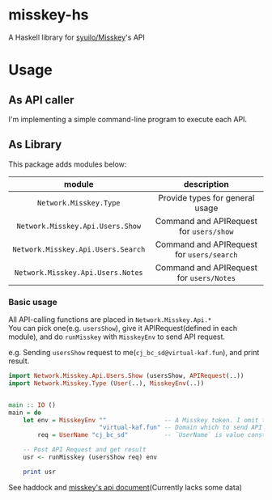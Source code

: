 # misskey-hs

A Haskell library for [syuilo/Misskey](https://github.com/syuilo/misskey)'s API

# Usage

## As API caller

I'm implementing a simple command-line program to execute each API.


## As Library

This package adds modules below:

| module                             | description                              |
|:-:|:-:|
| `Network.Misskey.Type`             | Provide types for general usage          |
| `Network.Misskey.Api.Users.Show`   | Command and APIRequest for `users/show`  |
| `Network.Misskey.Api.Users.Search` | Command and APIRequest for `users/search`|
| `Network.Misskey.Api.Users.Notes`  | Command and APIRequest for `users/Notes` |


### Basic usage

All API-calling functions are placed in `Network.Misskey.Api.*`  
You can pick one(e.g. `usersShow`), give it APIRequest(defined in each module),
and do `runMisskey` with `MisskeyEnv` to send API request.  


e.g. Sending `usersShow` request to me(`cj_bc_sd@virtual-kaf.fun`),
and print result.
```haskell
import Network.Misskey.Api.Users.Show (usersShow, APIRequest(..))
import Network.Misskey.Type (User(..), MisskeyEnv(..))


main :: IO ()
main = do
    let env = MisskeyEnv ""                -- A Misskey token. I omit this because we don't need it in this time
                         "virtual-kaf.fun" -- Domain which to send API request
        req = UserName "cj_bc_sd"          -- `UserName` is value constructor of APIRequest (for `usersShow`)

    -- Post API Request and get result
    usr <- runMisskey (usersShow req) env

    print usr
```

See haddock and [misskey's api document](https://misskey.io/api-doc)(Currently lacks some data)
